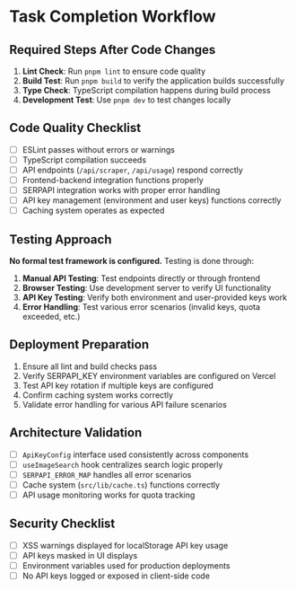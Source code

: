 # Task Completion Workflow

## Required Steps After Code Changes
1. **Lint Check**: Run `pnpm lint` to ensure code quality
2. **Build Test**: Run `pnpm build` to verify the application builds successfully  
3. **Type Check**: TypeScript compilation happens during build process
4. **Development Test**: Use `pnpm dev` to test changes locally

## Code Quality Checklist
- [ ] ESLint passes without errors or warnings
- [ ] TypeScript compilation succeeds
- [ ] API endpoints (`/api/scraper`, `/api/usage`) respond correctly
- [ ] Frontend-backend integration functions properly
- [ ] SERPAPI integration works with proper error handling
- [ ] API key management (environment and user keys) functions correctly
- [ ] Caching system operates as expected

## Testing Approach
**No formal test framework is configured.** Testing is done through:
1. **Manual API Testing**: Test endpoints directly or through frontend
2. **Browser Testing**: Use development server to verify UI functionality
3. **API Key Testing**: Verify both environment and user-provided keys work
4. **Error Handling**: Test various error scenarios (invalid keys, quota exceeded, etc.)

## Deployment Preparation
1. Ensure all lint and build checks pass
2. Verify SERPAPI_KEY environment variables are configured on Vercel
3. Test API key rotation if multiple keys are configured
4. Confirm caching system works correctly
5. Validate error handling for various API failure scenarios

## Architecture Validation
- [ ] `ApiKeyConfig` interface used consistently across components
- [ ] `useImageSearch` hook centralizes search logic properly
- [ ] `SERPAPI_ERROR_MAP` handles all error scenarios
- [ ] Cache system (`src/lib/cache.ts`) functions correctly
- [ ] API usage monitoring works for quota tracking

## Security Checklist
- [ ] XSS warnings displayed for localStorage API key usage
- [ ] API keys masked in UI displays
- [ ] Environment variables used for production deployments
- [ ] No API keys logged or exposed in client-side code